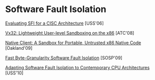 # Software Fault Isolation

[Evaluating SFI for a CISC Architecture](http://groups.csail.mit.edu/pag/pubs/pittsfield-usenix2006.pdf) [USS'06]

[Vx32: Lightweight User-level Sandboxing on the x86](https://pdfs.semanticscholar.org/1ce0/4e9007a26a21104b8bf4aedc81654463119a.pdf?_ga=2.45664096.598654028.1546450325-1063382891.1546450325) [ATC'08]

[Native Client: A Sandbox for Portable, Untrusted x86 Native Code](https://static.googleusercontent.com/media/research.google.com/en//pubs/archive/34913.pdf) [Oakland'09]

[Fast Byte-Granularity Software Fault Isolation](https://www.sigops.org/s/conferences/sosp/2009/papers/castro-sosp09.pdf) [SOSP'09]

[Adapting Software Fault Isolation to Contemporary CPU Architectures](https://www.usenix.org/legacy/events/sec10/tech/full_papers/Sehr.pdf) [USS'10]
